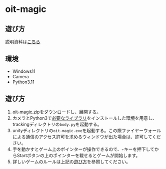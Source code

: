 # oit-magic

## 遊び方

説明資料は[こちら](https://raw.githubusercontent.com/yashikota/oit-magic/master/docs/oit-magic.pdf)  

## 環境

- Windows11
- Camera
- Python3.11

## 遊び方

1. [oit-magic.zip](https://github.com/yashikota/oit-magic/releases/download/1.0.0/oit-magic.zip)をダウンロードし、展開する。  
2. カメラとPython3で[必要なライブラリ](/tracking/README.md)をインストールした環境を用意し、trackingディレクトリの`body.py`を起動する。  
3. unityディレクトリの`oit-magic.exe`を起動する。この際ファイヤーウォールによる通信のアクセス許可を求めるウィンドウが出た場合は、許可してください。  
4. 手を動かすとゲーム上のポインターが操作できるので、`←`キーを押下してからStartボタンの上のポインターを載せるとゲームが開始します。
5. 詳しいゲームのルールは上記の[遊び方](#遊び方)を参照してください。  
